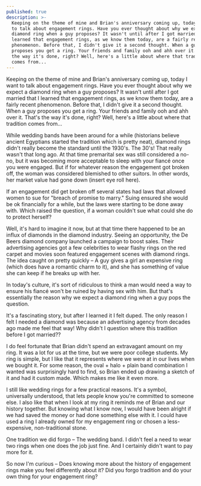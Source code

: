 ```yaml
---
published: true
description: >-
  Keeping on the theme of mine and Brian's anniversary coming up, today I want
  to talk about engagement rings. Have you ever thought about why we expect a
  diamond ring when a guy proposes? It wasn't until after I got married that I
  learned that engagement rings, as we know them today, are a fairly recent
  phenomenon. Before that, I didn't give it a second thought. When a guy
  proposes you get a ring. Your friends and family ooh and ahh over it. That's
  the way it's done, right? Well, here's a little about where that tradition
  comes from...
---
```

Keeping on the theme of mine and Brian's anniversary coming up, today I want to talk about engagement rings. Have you ever thought about why we expect a diamond ring when a guy proposes? It wasn't until after I got married that I learned that engagement rings, as we know them today, are a fairly recent phenomenon. Before that, I didn't give it a second thought. When a guy proposes you get a ring. Your friends and family ooh and ahh over it. That's the way it's done, right? Well, here's a little about where that tradition comes from...

While wedding bands have been around for a while (historians believe ancient Egyptians started the tradition which is pretty neat), diamond rings didn't really become the standard until the 1930's. The 30's! That really wasn't that long ago. At that time premarital sex was still considered a no-no, but it was becoming more acceptable to sleep with your fiancé once you were engaged. But if for whatever reason the engagement got broken off, the woman was considered blemished to other suitors. In other words, her market value had gone down (insert eye roll here). 

If an engagement did get broken off several states had laws that allowed women to sue for "breach of promise to marry." Suing ensured she would be ok financially for a while, but the laws were starting to be done away with. Which raised the question, if a woman couldn't sue what could she do to protect herself?

Well, it's hard to imagine it now, but at that time there happened to be an influx of diamonds in the diamond industry. Seeing an opportunity, the De Beers diamond company launched a campaign to boost sales. Their advertising agencies got a few celebrities to wear flashy rings on the red carpet and movies soon featured engagement scenes with diamond rings. The idea caught on pretty quickly – A guy gives a girl an expensive ring (which does have a romantic charm to it), and she has something of value she can keep if he breaks up with her. 

In today's culture, it's sort of ridiculous to think a man would need a way to ensure his fiancé won't be ruined by having sex with him. But that's essentially the reason why we expect a diamond ring when a guy pops the question. 

It's a fascinating story, but after I learned it I felt duped. The only reason I felt I needed a diamond was because an advertising agency from decades ago made me feel that way! Why didn't I question where this tradition before I got married??

I do feel fortunate that Brian didn't spend an extravagant amount on my ring. It was a lot for us at the time, but we were poor college students. My ring is simple, but I like that it represents where we were at in our lives when we bought it. For some reason, the oval + halo + plain band combination I wanted was surprisingly hard to find, so Brian ended up drawing a sketch of it and had it custom made. Which makes me like it even more. 

I still like wedding rings for a few practical reasons. It's a symbol, universally understood, that lets people know you're committed to someone else. I also like that when I look at my ring it reminds me of Brian and our history together. But knowing what I know now, I would have been alright if we had saved the money or had done something else with it. I could have used a ring I already owned for my engagement ring or chosen a less-expensive, non-traditional stone.

One tradition we did forgo – The wedding band. I didn't feel a need to wear two rings when one does the job just fine. And I certainly didn't want to pay more for it. 

So now I'm curious – Does knowing more about the history of engagement rings make you feel differently about it? Did you forgo tradition and do your own thing for your engagement ring?
